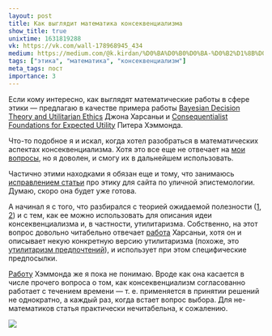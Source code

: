 ```yaml
---
layout: post
title: Как выглядит математика консеквенциализма
show_title: true
unixtime: 1631819288
vk: https://vk.com/wall-178968945_434
medium: https://medium.com/@k.kirdan/%D0%BA%D0%B0%D0%BA-%D0%B2%D1%8B%D0%B3%D0%BB%D1%8F%D0%B4%D0%B8%D1%82-%D0%BC%D0%B0%D1%82%D0%B5%D0%BC%D0%B0%D1%82%D0%B8%D0%BA%D0%B0-%D0%BA%D0%BE%D0%BD%D1%81%D0%B5%D0%BA%D0%B2%D0%B5%D0%BD%D1%86%D0%B8%D0%B0%D0%BB%D0%B8%D0%B7%D0%BC%D0%B0-4bb9eaf13420
tags: ["этика", "математика", "консеквенциализм"]
meta_tags: пост
importance: 3
---
```

Если кому интересно, как выглядят математические работы в сфере этики — предлагаю в качестве примера работы [Bayesian Decision Theory and Utilitarian Ethics](http://darp.lse.ac.uk/papersdb/Harsanyi_(AER_78).pdf) Джона Харсаньи и [Consequentialist Foundations for Expected Utility](https://web.stanford.edu/~hammond/conseqFounds.pdf) Питера Хэммонда.

Что-то подобное я и искал, когда хотел разобраться в математических аспектах консеквенциализма. Хотя это все еще не отвечает на [мои вопросы](425.html), но я доволен, и смогу их в дальнейшем использовать.

Частично этими находками я обязан еще и тому, что занимаюсь [исправлением статьи](428.html) про этику для сайта по уличной эпистемологии. Думаю, скоро она будет уже готова.

А начинал я с того, что разбирался с теорией ожидаемой полезности ([1](https://plato.stanford.edu/entries/rationality-normative-utility/), [2](https://vk.com/wall-199052526_347)) и с тем, как ее можно использовать для описания идеи консеквенциализма и, в частности, утилитаризма. Собственно, на этот вопрос довольно читабельно отвечает [работа](http://darp.lse.ac.uk/papersdb/Harsanyi_(AER_78).pdf) Харсаньи, хотя он и описывает некую конкретную версию утилитаризма (похоже, это [утилитаризм предпочтений](https://en.wikipedia.org/wiki/Preference_utilitarianism)), и использует при этом специфические предпосылки.

[Работу](https://web.stanford.edu/~hammond/conseqFounds.pdf) Хэммонда же я пока не понимаю. Вроде как она касается в числе прочего вопроса о том, как консеквенциализм согласованно работает с течением времени — т. е. применяется в принятии решений не однократно, а каждый раз, когда встает вопрос выбора. Для не-математиков cтатья практически нечитабельна, к сожалению.

<img src="images/wall/457239166.jpg">